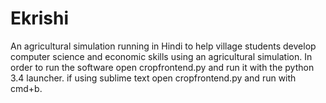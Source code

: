# Ekrishi
An agricultural simulation running in Hindi to help village students develop 
computer science and economic skills using an agricultural simulation.
In order to run the software open cropfrontend.py and run it with the python 3.4 launcher.
if using sublime text open cropfrontend.py and run with cmd+b.
